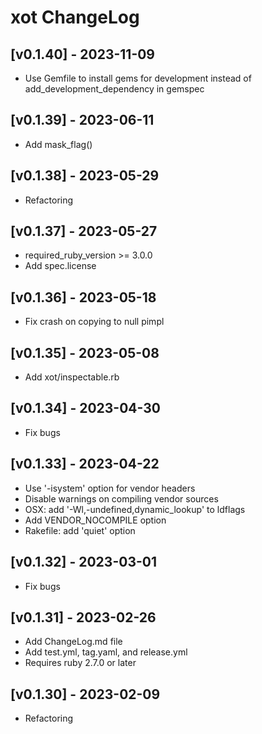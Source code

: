 # xot ChangeLog


## [v0.1.40] - 2023-11-09

- Use Gemfile to install gems for development instead of add_development_dependency in gemspec


## [v0.1.39] - 2023-06-11

- Add mask_flag()


## [v0.1.38] - 2023-05-29

- Refactoring


## [v0.1.37] - 2023-05-27

- required_ruby_version >= 3.0.0
- Add spec.license


## [v0.1.36] - 2023-05-18

- Fix crash on copying to null pimpl


## [v0.1.35] - 2023-05-08

- Add xot/inspectable.rb


## [v0.1.34] - 2023-04-30

- Fix bugs


## [v0.1.33] - 2023-04-22

- Use '-isystem' option for vendor headers
- Disable warnings on compiling vendor sources
- OSX: add '-Wl,-undefined,dynamic_lookup' to ldflags
- Add VENDOR_NOCOMPILE option
- Rakefile: add 'quiet' option


## [v0.1.32] - 2023-03-01

- Fix bugs


## [v0.1.31] - 2023-02-26

- Add ChangeLog.md file
- Add test.yml, tag.yaml, and release.yml
- Requires ruby 2.7.0 or later


## [v0.1.30] - 2023-02-09

- Refactoring
